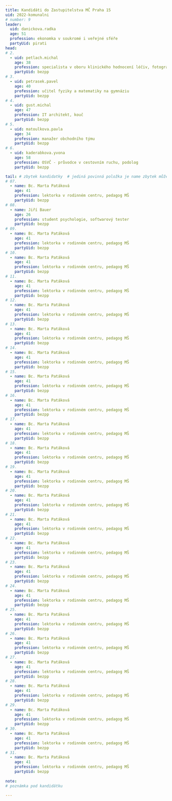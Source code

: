 ```yaml
---
title: Kandidáti do Zastupitelstva MČ Praha 15
uid: 2022-komunalni
# number: 9
leader:
  uid: danickova.radka
  age: 51
  profession: ekonomka v soukromé i veřejné sféře
  partyUid: pirati
head:
# 2.
  - uid: petlach.michal
    age: 38
    profession: specialista v oboru klinického hodnocení léčiv, fotograf
    partyUid: bezpp
# 3.
  - uid: petrasek.pavel
    age: 40
    profession: učitel fyziky a matematiky na gymnáziu
    partyUid: bezpp
# 4.
  - uid: gust.michal
    age: 47
    profession: IT architekt, kouč
    partyUid: bezpp
# 5.
  - uid: matoulkova.pavla
    age: 34
    profession: manažer obchodního týmu
    partyUid: bezpp
# 6.
  - uid: kaderabkova.yvona
    age: 58
    profession: OSVČ - průvodce v cestovním ruchu, podolog
    partyUid: bezpp   

tail: # zbytek kandidatky  # jediná povinná položka je name zbytek můžete vynechat  # věk se uvádí k poslednímu dni voleb
# 07.
  - name: Bc. Marta Patáková
    age: 41
    profession: lektorka v rodinném centru, pedagog MŠ
    partyUid: bezpp
# 08.
  - name: Jiří Bauer
    age: 26
    profession: student psychologie, softwarový tester
    partyUid: bezpp
# 09.
  - name: Bc. Marta Patáková
    age: 41
    profession: lektorka v rodinném centru, pedagog MŠ
    partyUid: bezpp
# 10.
  - name: Bc. Marta Patáková
    age: 41
    profession: lektorka v rodinném centru, pedagog MŠ
    partyUid: bezpp
# 11.
  - name: Bc. Marta Patáková
    age: 41
    profession: lektorka v rodinném centru, pedagog MŠ
    partyUid: bezpp
# 12.
  - name: Bc. Marta Patáková
    age: 41
    profession: lektorka v rodinném centru, pedagog MŠ
    partyUid: bezpp
# 13.
  - name: Bc. Marta Patáková
    age: 41
    profession: lektorka v rodinném centru, pedagog MŠ
    partyUid: bezpp
# 14.
  - name: Bc. Marta Patáková
    age: 41
    profession: lektorka v rodinném centru, pedagog MŠ
    partyUid: bezpp
# 15.
  - name: Bc. Marta Patáková
    age: 41
    profession: lektorka v rodinném centru, pedagog MŠ
    partyUid: bezpp
# 16.
  - name: Bc. Marta Patáková
    age: 41
    profession: lektorka v rodinném centru, pedagog MŠ
    partyUid: bezpp
# 17.
  - name: Bc. Marta Patáková
    age: 41
    profession: lektorka v rodinném centru, pedagog MŠ
    partyUid: bezpp
# 18.
  - name: Bc. Marta Patáková
    age: 41
    profession: lektorka v rodinném centru, pedagog MŠ
    partyUid: bezpp
# 19.
  - name: Bc. Marta Patáková
    age: 41
    profession: lektorka v rodinném centru, pedagog MŠ
    partyUid: bezpp
# 20.
  - name: Bc. Marta Patáková
    age: 41
    profession: lektorka v rodinném centru, pedagog MŠ
    partyUid: bezpp
# 21.
  - name: Bc. Marta Patáková
    age: 41
    profession: lektorka v rodinném centru, pedagog MŠ
    partyUid: bezpp
# 22.
  - name: Bc. Marta Patáková
    age: 41
    profession: lektorka v rodinném centru, pedagog MŠ
    partyUid: bezpp
# 23.
  - name: Bc. Marta Patáková
    age: 41
    profession: lektorka v rodinném centru, pedagog MŠ
    partyUid: bezpp
# 24.
  - name: Bc. Marta Patáková
    age: 41
    profession: lektorka v rodinném centru, pedagog MŠ
    partyUid: bezpp
# 25.
  - name: Bc. Marta Patáková
    age: 41
    profession: lektorka v rodinném centru, pedagog MŠ
    partyUid: bezpp
# 26.
  - name: Bc. Marta Patáková
    age: 41
    profession: lektorka v rodinném centru, pedagog MŠ
    partyUid: bezpp
# 27.
  - name: Bc. Marta Patáková
    age: 41
    profession: lektorka v rodinném centru, pedagog MŠ
    partyUid: bezpp
# 28.
  - name: Bc. Marta Patáková
    age: 41
    profession: lektorka v rodinném centru, pedagog MŠ
    partyUid: bezpp
# 29.
  - name: Bc. Marta Patáková
    age: 41
    profession: lektorka v rodinném centru, pedagog MŠ
    partyUid: bezpp
# 30.
  - name: Bc. Marta Patáková
    age: 41
    profession: lektorka v rodinném centru, pedagog MŠ
    partyUid: bezpp
# 31.
  - name: Bc. Marta Patáková
    age: 41
    profession: lektorka v rodinném centru, pedagog MŠ
    partyUid: bezpp
    
note: 
# poznámka pod kandidátku

---
```

